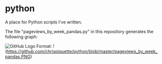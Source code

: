 # python
A place for Python scripts I've written.

The file "pageviews_by_week_pandas.py" in this repository generates the following graph:

![GitHub Logo](/https://github.com/chrispiquette/python/blob/master/pageviews_by_week_pandas.PNG)
Format: !(https://github.com/chrispiquette/python/blob/master/pageviews_by_week_pandas.PNG)

